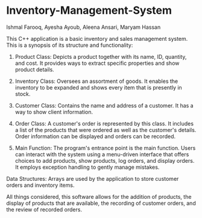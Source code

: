 # Inventory-Management-System
Ishmal Farooq, Ayesha Ayoub, Aleena Ansari, Maryam Hassan

This C++ application is a basic inventory and sales management system. This is a synopsis of its structure and functionality:

1. Product Class: Depicts a product together with its name, ID, quantity, and cost. It provides ways to extract specific properties and show product details.

2. Inventory Class: Oversees an assortment of goods. It enables the inventory to be expanded and shows every item that is presently in stock.

3. Customer Class: Contains the name and address of a customer. It has a way to show client information.

4. Order Class: A customer's order is represented by this class. It includes a list of the products that were ordered as well as the customer's details. Order information can be displayed and orders can be recorded.

5. Main Function: The program's entrance point is the main function. Users can interact with the system using a menu-driven interface that offers choices to add products, show products, log orders, and display orders. It employs exception handling to gently manage mistakes.

Data Structures: Arrays are used by the application to store customer orders and inventory items.

All things considered, this software allows for the addition of products, the display of products that are available, the recording of customer orders, and the review of recorded orders.
